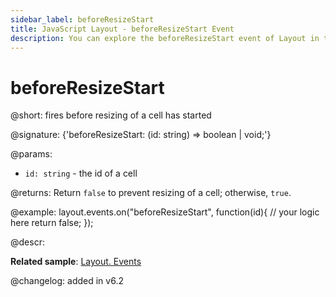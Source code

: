 ```yaml
---
sidebar_label: beforeResizeStart
title: JavaScript Layout - beforeResizeStart Event 
description: You can explore the beforeResizeStart event of Layout in the documentation of the DHTMLX JavaScript UI library. Browse developer guides and API reference, try out code examples and live demos, and download a free 30-day evaluation version of DHTMLX Suite 7.
---
```


# beforeResizeStart

@short: fires before resizing of a cell has started

@signature: {'beforeResizeStart: (id: string) => boolean | void;'}

@params:
- `id: string` - the id of a cell

@returns:
Return `false` to prevent resizing of a cell; otherwise, `true`.

@example:
layout.events.on("beforeResizeStart", function(id){
	// your logic here
    return false;
});

@descr:

**Related sample**: [Layout. Events](https://snippet.dhtmlx.com/fyxw0map)

@changelog:
added in v6.2
